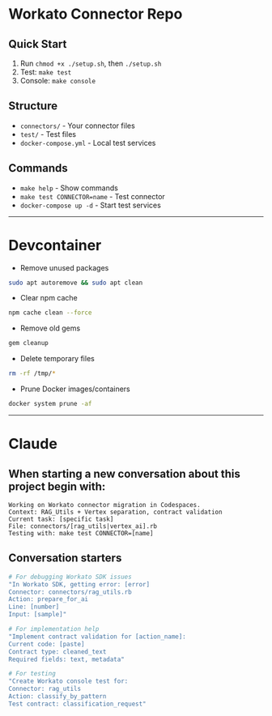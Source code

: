 # Workato Connector Repo

## Quick Start
1. Run `chmod +x ./setup.sh`, then `./setup.sh`
2. Test: `make test`
3. Console: `make console`

## Structure
- `connectors/` - Your connector files
- `test/` - Test files
- `docker-compose.yml` - Local test services

## Commands
- `make help` - Show commands
- `make test CONNECTOR=name` - Test connector
- `docker-compose up -d` - Start test services

---

# Devcontainer

- Remove unused packages
```bash
sudo apt autoremove && sudo apt clean
```

- Clear npm cache
```bash
npm cache clean --force
```

- Remove old gems
```bash
gem cleanup
```

- Delete temporary files
```bash
rm -rf /tmp/*
```

- Prune Docker images/containers
```bash
docker system prune -af
```

---

# Claude

## When starting a new conversation about this project begin with:

```
Working on Workato connector migration in Codespaces.
Context: RAG_Utils + Vertex separation, contract validation
Current task: [specific task]
File: connectors/[rag_utils|vertex_ai].rb
Testing with: make test CONNECTOR=[name]
```

## Conversation starters
```ruby
# For debugging Workato SDK issues
"In Workato SDK, getting error: [error]
Connector: connectors/rag_utils.rb
Action: prepare_for_ai
Line: [number]
Input: [sample]"
```

```ruby
# For implementation help  
"Implement contract validation for [action_name]:
Current code: [paste]
Contract type: cleaned_text
Required fields: text, metadata"
```

```ruby
# For testing
"Create Workato console test for:
Connector: rag_utils
Action: classify_by_pattern  
Test contract: classification_request"
```
